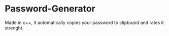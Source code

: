 # Password-Generator
Made in c++, it automatically copies your password to clipboard and rates it strenght.
